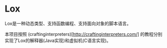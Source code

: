 # Lox

Lox是一种动态类型、支持函数编程、支持面向对象的脚本语言。

本项目按照 (craftinginterpreters)[http://craftinginterpreters.com/] 的教程分别实现了Lox的解释器(Java实现)和虚拟机(C语言实现)。
